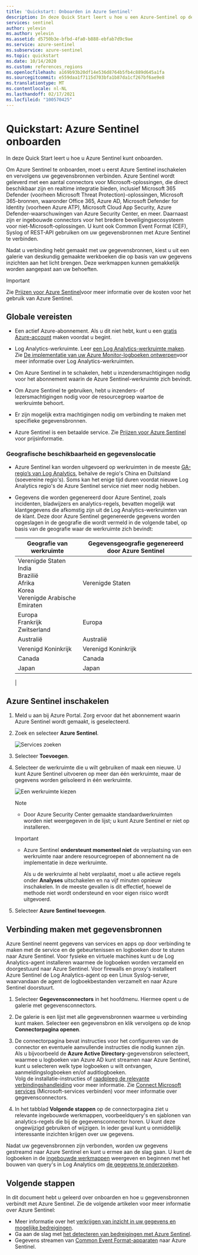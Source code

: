 ```yaml
---
title: 'Quickstart: Onboarden in Azure Sentinel'
description: In deze Quick Start leert u hoe u een Azure-Sentinel op de trein maakt door deze eerst in te scha kelen en vervolgens verbinding te maken met gegevens bronnen.
services: sentinel
author: yelevin
ms.author: yelevin
ms.assetid: d5750b3e-bfbd-4fa0-b888-ebfab7d9c9ae
ms.service: azure-sentinel
ms.subservice: azure-sentinel
ms.topic: quickstart
ms.date: 10/14/2020
ms.custom: references_regions
ms.openlocfilehash: a169b93b20df14e536d8764b5fb4c889d645a1fa
ms.sourcegitcommit: e559daa1f7115d703bfa1b87da1cf267bf6ae9e8
ms.translationtype: MT
ms.contentlocale: nl-NL
ms.lasthandoff: 02/17/2021
ms.locfileid: "100570425"
---
```

# <a name="quickstart-on-board-azure-sentinel"></a>Quickstart: Azure Sentinel onboarden

In deze Quick Start leert u hoe u Azure Sentinel kunt onboarden. 

Om Azure Sentinel te onboarden, moet u eerst Azure Sentinel inschakelen en vervolgens uw gegevensbronnen verbinden. Azure Sentinel wordt geleverd met een aantal connectors voor Microsoft-oplossingen, die direct beschikbaar zijn en realtime integratie bieden, inclusief Microsoft 365 Defender (voorheen Microsoft Threat Protection)-oplossingen, Microsoft 365-bronnen, waaronder Office 365, Azure AD, Microsoft Defender for Identity (voorheen Azure ATP), Microsoft Cloud App Security, Azure Defender-waarschuwingen van Azure Security Center, en meer. Daarnaast zijn er ingebouwde connectors voor het bredere beveiligingsecosysteem voor niet-Microsoft-oplossingen. U kunt ook Common Event Format (CEF), Syslog of REST-API gebruiken om uw gegevensbronnen met Azure Sentinel te verbinden. 

Nadat u verbinding hebt gemaakt met uw gegevensbronnen, kiest u uit een galerie van deskundig gemaakte werkboeken die op basis van uw gegevens inzichten aan het licht brengen. Deze werkmappen kunnen gemakkelijk worden aangepast aan uw behoeften.

>[!IMPORTANT] 
> Zie [Prijzen voor Azure Sentinel](https://azure.microsoft.com/pricing/details/azure-sentinel/)voor meer informatie over de kosten voor het gebruik van Azure Sentinel.

## <a name="global-prerequisites"></a>Globale vereisten

- Een actief Azure-abonnement. Als u dit niet hebt, kunt u een [gratis Azure-account](https://azure.microsoft.com/free/?WT.mc_id=A261C142F) maken voordat u begint.

- Log Analytics-werkruimte. Leer [een Log Analytics-werkruimte maken](../azure-monitor/logs/quick-create-workspace.md). Zie [De implementatie van uw Azure Monitor-logboeken ontwerpen](../azure-monitor/logs/design-logs-deployment.md)voor meer informatie over Log Analytics-werkruimten.

- Om Azure Sentinel in te schakelen, hebt u inzendersmachtigingen nodig voor het abonnement waarin de Azure Sentinel-werkruimte zich bevindt. 
- Om Azure Sentinel te gebruiken, hebt u inzenders- of lezersmachtigingen nodig voor de resourcegroep waartoe de werkruimte behoort.
- Er zijn mogelijk extra machtigingen nodig om verbinding te maken met specifieke gegevensbronnen.
- Azure Sentinel is een betaalde service. Zie [Prijzen voor Azure Sentinel](https://go.microsoft.com/fwlink/?linkid=2104058) voor prijsinformatie.

### <a name="geographical-availability-and-data-residency"></a>Geografische beschikbaarheid en gegevenslocatie

- Azure Sentinel kan worden uitgevoerd op werkruimten in de meeste [GA-regio’s van Log Analytics](https://azure.microsoft.com/global-infrastructure/services/?products=monitor), behalve de regio's China en Duitsland (soevereine regio's). Soms kan het enige tijd duren voordat nieuwe Log Analytics regio's de Azure Sentinel service niet meer nodig hebben. 

- Gegevens die worden gegenereerd door Azure Sentinel, zoals incidenten, bladwijzers en analytics-regels, bevatten mogelijk wat klantgegevens die afkomstig zijn uit de Log Analytics-werkruimten van de klant. Deze door Azure Sentinel gegenereerde gegevens worden opgeslagen in de geografie die wordt vermeld in de volgende tabel, op basis van de geografie waar de werkruimte zich bevindt:

    | Geografie van werkruimte | Gegevensgeografie gegenereerd door Azure Sentinel |
    | --- | --- |
    | Verenigde Staten<br>India<br>Brazilië<br>Afrika<br>Korea<br>Verenigde Arabische Emiraten | Verenigde Staten |
    | Europa<br>Frankrijk<br>Zwitserland | Europa |
    | Australië | Australië |
    | Verenigd Koninkrijk | Verenigd Koninkrijk |
    | Canada | Canada |
    | Japan | Japan |
    |

## <a name="enable-azure-sentinel"></a>Azure Sentinel inschakelen <a name="enable"></a>

1. Meld u aan bij Azure Portal. Zorg ervoor dat het abonnement waarin Azure Sentinel wordt gemaakt, is geselecteerd.

1. Zoek en selecteer **Azure Sentinel**.

   ![Services zoeken](./media/quickstart-onboard/search-product.png)

1. Selecteer **Toevoegen**.

1. Selecteer de werkruimte die u wilt gebruiken of maak een nieuwe. U kunt Azure Sentinel uitvoeren op meer dan één werkruimte, maar de gegevens worden geïsoleerd in één werkruimte.

   ![Een werkruimte kiezen](./media/quickstart-onboard/choose-workspace.png)

   >[!NOTE] 
   > - Door Azure Security Center gemaakte standaardwerkruimten worden niet weergegeven in de lijst; u kunt Azure Sentinel er niet op installeren.
   >

   >[!IMPORTANT]
   >
   > - Azure Sentinel **ondersteunt momenteel niet** de verplaatsing van een werkruimte naar andere resourcegroepen of abonnement na de implementatie in deze werkruimte. 
   >
   >   Als u de werkruimte al hebt verplaatst, moet u alle actieve regels onder **Analyses** uitschakelen en na vijf minuten opnieuw inschakelen. In de meeste gevallen is dit effectief, hoewel de methode niet wordt ondersteund en voor eigen risico wordt uitgevoerd.

1. Selecteer **Azure Sentinel toevoegen**.

## <a name="connect-data-sources"></a>Verbinding maken met gegevensbronnen

Azure Sentinel neemt gegevens van services en apps op door verbinding te maken met de service en de gebeurtenissen en logboeken door te sturen naar Azure Sentinel. Voor fysieke en virtuele machines kunt u de Log Analytics-agent installeren waarmee de logboeken worden verzameld en doorgestuurd naar Azure Sentinel. Voor firewalls en proxy's installeert Azure Sentinel de Log Analytics-agent op een Linux Syslog-server, waarvandaan de agent de logboekbestanden verzamelt en naar Azure Sentinel doorstuurt. 
 
1. Selecteer **Gegevensconnectors** in het hoofdmenu. Hiermee opent u de galerie met gegevensconnectors.

1. De galerie is een lijst met alle gegevensbronnen waarmee u verbinding kunt maken. Selecteer een gegevensbron en klik vervolgens op de knop **Connectorpagina openen**.

1. De connectorpagina bevat instructies voor het configureren van de connector en eventuele aanvullende instructies die nodig kunnen zijn.<br>
Als u bijvoorbeeld de **Azure Active Directory**-gegevensbron selecteert, waarmee u logboeken van Azure AD kunt streamen naar Azure Sentinel, kunt u selecteren welk type logboeken u wilt ontvangen, aanmeldingslogboeken en/of auditlogboeken. <br> Volg de installatie-instructies of [raadpleeg de relevante verbindingshandleiding](connect-data-sources.md) voor meer informatie. Zie [Connect Microsoft services](connect-data-sources.md) (Microsoft-services verbinden) voor meer informatie over gegevensconnectors.

1. In het tabblad **Volgende stappen** op de connectorpagina ziet u relevante ingebouwde werkmappen, voorbeeldquery's en sjablonen van analytics-regels die bij de gegevensconnector horen. U kunt deze ongewijzigd gebruiken of wijzigen. In ieder geval kunt u onmiddellijk interessante inzichten krijgen over uw gegevens. <br>

Nadat uw gegevensbronnen zijn verbonden, worden uw gegevens gestreamd naar Azure Sentinel en kunt u ermee aan de slag gaan. U kunt de logboeken in de [ingebouwde werkmappen](quickstart-get-visibility.md) weergeven en beginnen met het bouwen van query's in Log Analytics om [de gegevens te onderzoeken](tutorial-investigate-cases.md).

## <a name="next-steps"></a>Volgende stappen
In dit document hebt u geleerd over onboarden en hoe u gegevensbronnen verbindt met Azure Sentinel. Zie de volgende artikelen voor meer informatie over Azure Sentinel:
- Meer informatie over het [verkrijgen van inzicht in uw gegevens en mogelijke bedreigingen](quickstart-get-visibility.md).
- Ga aan de slag met [het detecteren van bedreigingen met Azure Sentinel](tutorial-detect-threats-built-in.md).
- Gegevens streamen van [Common Event Format-apparaten](connect-common-event-format.md) naar Azure Sentinel.
